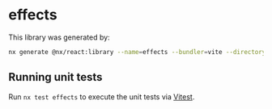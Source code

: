 # effects

This library was generated by:

```sh
nx generate @nx/react:library --name=effects --bundler=vite --directory=packages/effects --compiler=swc --importPath=@takram/three-geospatial-effects --style=none --unitTestRunner=jest --no-interactive
```

## Running unit tests

Run `nx test effects` to execute the unit tests via [Vitest](https://vitest.dev/).
